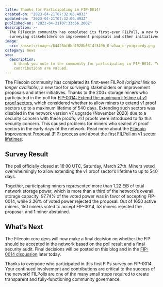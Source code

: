 ```yaml
---
title: Thanks for Participating in FIP-0014!
created-on: "2023-04-21T07:32:06.493Z"
updated-on: "2023-04-21T07:32:06.493Z"
published-on: "2023-04-21T07:33:56.200Z"
description: >-
  The Filecoin community has completed its first-ever FILPoll, a new tool for
  surveying stakeholders on improvement proposals and other initiatives.
image:
  src: /assets/images/64423bf6ba1528b0814f3496_0-w3wa_u-ynigzoedy.png
category: news
seo:
  description:
    A thank you note to the community for participating in FIP-0014. Your
    contributions are valued.
---
```


The Filecoin community has completed its first-ever FILPoll _(original link no longer available)_, a new tool for surveying stakeholders on improvement proposals and other initiatives. Thanks to the 200+ storage miners who participated in the poll for [FIP-0014: Extend the maximum lifetime of v1 proof sectors](https://github.com/filecoin-project/FIPs/blob/master/FIPS/fip-0014.md), which considered whether to allow miners to extend v1 proof sectors up to a maximum lifetime of 540 days. Extending such sectors was disabled in the network version v7 upgrade (November 2020) due to a security concern with these proofs; v1.1 proofs were introduced to fix this security concern. This caused problems for miners who sealed v1 proof sectors in the early days of the network. Read more about the [Filecoin Improvement Proposal (FIP) process](https://github.com/filecoin-project/FIPs/blob/master/FIPS/fip-0001.md) and about [the first FILPoll on v1 sector lifetimes](/blog/participate-in-the-filecoin-network-s-poll-on-extending-the-maximum-lifetime-of-v1-sectors).

## Survey Result

The poll officially closed at 16:00 UTC, Saturday, March 27th. Miners voted overwhelmingly to allow extending the v1 proof sector’s lifetime to up to 540 days.

Together, participating miners represented more than 1.22 EiB of total network storage power, which is more than a third of the network’s overall storage capacity. 97.74% of the voted power was in favor of accepting FIP-0014, while 2.26% of voted power rejected the proposal. Out of 1650 active miners, 150 miners voted to accept FIP-0014, 53 miners rejected the proposal, and 1 miner abstained.

## What’s Next

The Filecoin core devs will now make a final decision on whether the FIP should be accepted in the network based on the poll result and a final security audit. Final decisions will be posted on this blog and in the [FIP-0014 discussion](https://github.com/filecoin-project/FIPs/issues/56) later today.

Thanks to everyone who participated in this first FIPs survey on FIP-0014. Your continued involvement and contributions are critical to the success of the network! FILPolls are one of the many small steps required to create transparent and fully-functioning community governance.
